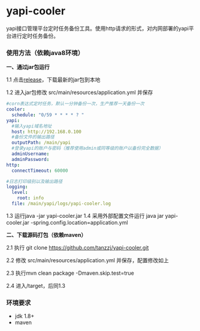 # yapi-cooler
yapi接口管理平台定时任务备份工具。使用http请求的形式，对内网部署的yapi平台进行定时任务备份。

### 使用方法（依赖java8环境）

**一、通过jar包运行**

1.1 点击[release](https://github.com/tanzzj/yapi-cooler/releases "release")，下载最新的jar包到本地

1.2 进入jar包修改 src/main/resources/application.yml 并保存
```yaml
#corn表达式定时任务，默认一分钟备份一次，生产推荐一天备份一次
cooler:
  schedule: "0/59 * * * * ? "
yapi:
  #输入yapi域名地址
  host: http://192.168.0.100
  #备份文件的输出路径
  outputPath: /main/yapi
  #登录yapi的账户与密码（推荐使用admin或同等级的账户以备份完全数据）
  adminUsername:
  adminPassword:
http:
  connectTimeout: 60000

#日志打印级别以及输出路径
logging:
  level:
    root: info
  file: /main/yapi/logs/yapi-cooler.log
```
1.3 运行java -jar yapi-cooler.jar
1.4 采用外部配置文件运行 java jar yapi-cooler.jar -spring.config.location=application.yml

**二、下载源码打包（依赖maven）**

2.1 执行 git clone https://github.com/tanzzj/yapi-cooler.git

2.2 修改 src/main/resources/application.yml 并保存，配置修改如上

2.3 执行mvn clean package -Dmaven.skip.test=true

2.4 进入/target，后同1.3

### 环境要求
- jdk 1.8+
- maven




